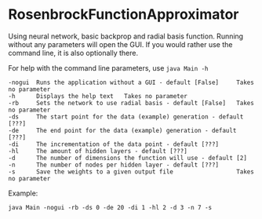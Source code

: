 # RosenbrockFunctionApproximator
Using neural network, basic backprop and radial basis function.
Running without any parameters will open the GUI.  If you would rather use the command line, it is also optionally there.

For help with the command line parameters, use `java Main -h`

```
-nogui  Runs the application without a GUI - default [False]     Takes no parameter
-h      Displays the help text   Takes no parameter
-rb     Sets the network to use radial basis - default [False]   Takes no parameter
-ds     The start point for the data (example) generation - default [???]
-de     The end point for the data (example) generation - default [???]
-di     The incrementation of the data point - default [???]
-hl     The amount of hidden layers - default [???]
-d      The number of dimensions the function will use - default [2]
-n      The number of nodes per hidden layer - default [???]
-s      Save the weights to a given output file                  Takes no parameter
```

Example:
```
java Main -nogui -rb -ds 0 -de 20 -di 1 -hl 2 -d 3 -n 7 -s
```